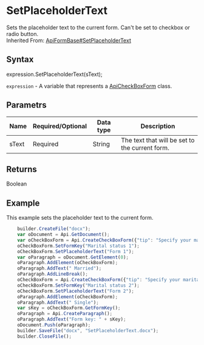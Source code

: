 # SetPlaceholderText

Sets the placeholder text to the current form. Can't be set to checkbox or radio button.<br>Inherited From: [ApiFormBase#SetPlaceholderText](../../ApiFormBase/Methods/SetPlaceholderText.md)

## Syntax

expression.SetPlaceholderText(sText);

`expression` - A variable that represents a [ApiCheckBoxForm](../ApiCheckBoxForm.md) class.

## Parametrs

| **Name** | **Required/Optional** | **Data type** | **Description** |
| ------------- | ------------- | ------------- | ------------- |
| sText | Required | String | The text that will be set to the current form. |

## Returns

Boolean

## Example

This example sets the placeholder text to the current form.

```javascript
	builder.CreateFile("docx");
	var oDocument = Api.GetDocument();
	var oCheckBoxForm = Api.CreateCheckBoxForm({"tip": "Specify your marital status", "required": true, "placeholder": "Marital status", "radio": false});
	oCheckBoxForm.SetFormKey("Marital status 1");
	oCheckBoxForm.SetPlaceholderText("Form 1");
	var oParagraph = oDocument.GetElement(0);
	oParagraph.AddElement(oCheckBoxForm);
	oParagraph.AddText(" Married");
	oParagraph.AddLineBreak();
	oCheckBoxForm = Api.CreateCheckBoxForm({"tip": "Specify your marital status", "required": true, "placeholder": "Marital status", "radio": false});
	oCheckBoxForm.SetFormKey("Marital status 2");
	oCheckBoxForm.SetPlaceholderText("Form 2");
	oParagraph.AddElement(oCheckBoxForm);
	oParagraph.AddText(" Single");
	var sKey = oCheckBoxForm.GetFormKey();
	oParagraph = Api.CreateParagraph();
	oParagraph.AddText("Form key: " + sKey);
	oDocument.Push(oParagraph);
	builder.SaveFile("docx", "SetPlaceholderText.docx");
	builder.CloseFile();
```